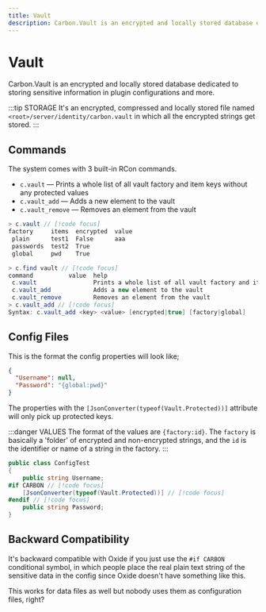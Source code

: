 ```yaml
---
title: Vault
description: Carbon.Vault is an encrypted and locally stored database dedicated to storing sensitive information in plugin configurations and more.
---
```


# Vault

Carbon.Vault is an encrypted and locally stored database dedicated to storing sensitive information in plugin
configurations and more.

:::tip STORAGE
It's an encrypted, compressed and locally stored file named `<root>/server/identity/carbon.vault` in which all the
encrypted strings get stored.
:::

## Commands

The system comes with 3 built-in RCon commands.

- `c.vault` — Prints a whole list of all vault factory and item keys without any protected values
- `c.vault_add` — Adds a new element to the vault
- `c.vault_remove` — Removes an element from the vault

```csharp
> c.vault // [!code focus]
factory     items  encrypted  value
 plain      test1  False      aaa
 passwords  test2  True
 global     pwd    True

> c.find vault // [!code focus]
command          value  help
 c.vault                Prints a whole list of all vault factory and item keys without any protected values
 c.vault_add            Adds a new element to the vault
 c.vault_remove         Removes an element from the vault
> c.vault_add // [!code focus]
Syntax: c.vault_add <key> <value> [encrypted|true] [factory|global]
```

## Config Files

This is the format the config properties will look like;

```json
{
  "Username": null,
  "Password": "{global:pwd}"
}
```

The properties with the `[JsonConverter(typeof(Vault.Protected))]` attribute will only pick up protected keys.

:::danger VALUES
The format of the values are `{factory:id}`. The `factory` is basically a 'folder' of encrypted and non-encrypted
strings, and the `id` is the identifier or name of a string in the factory.
:::

```csharp
public class ConfigTest
{
    public string Username;
#if CARBON // [!code focus]
    [JsonConverter(typeof(Vault.Protected))] // [!code focus]
#endif // [!code focus]
    public string Password;
}
```

## Backward Compatibility

It's backward compatible with Oxide if you just use the `#if CARBON` conditional symbol, in which people place the real
plain text string of the sensitive data in the config since Oxide doesn't have something like this.

This works for data files as well but nobody uses them as configuration files, right?
